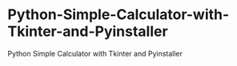 # Python-Simple-Calculator-with-Tkinter-and-Pyinstaller
Python Simple Calculator with Tkinter and Pyinstaller

